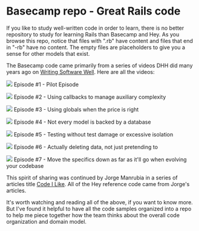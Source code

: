 # Basecamp repo - Great Rails code

If you like to study well-written code in order to learn, there is no better repository to study for learning Rails than Basecamp and Hey. As you browse this repo, notice that files with ".rb" have content and files that end in "-rb" have no content. The empty files are placeholders to give you a sense for other models that exist.

The Basecamp code came primarily from a series of videos DHH did many years ago on [Writing Software Well](https://m.signalvnoise.com/on-writing-software-well/). Here are all the videos:

[![](https://img.youtube.com/vi/wXaC0YvDgIo/2.jpg)](https://www.youtube.com/watch?v=wXaC0YvDgIo)
Episode #1 - Pilot Episode

[![](https://img.youtube.com/vi/M3JPTOTqsnE/2.jpg)](https://www.youtube.com/watch?v=M3JPTOTqsnE)
 Episode #2 - Using callbacks to manage auxiliary complexity

[![](https://img.youtube.com/vi/lEUkarkROv0/2.jpg)](https://www.youtube.com/watch?v=lEUkarkROv0)
 Episode #3 - Using globals when the price is right

[![](https://img.youtube.com/vi/hkmrfjex7jI/2.jpg)](https://www.youtube.com/watch?v=hkmrfjex7jI)
 Episode #4 - Not every model is backed by a database

[![](https://img.youtube.com/vi/5hN6OZDyQtk/2.jpg)](https://www.youtube.com/watch?v=5hN6OZDyQtk)
 Episode #5 - Testing without test damage or excessive isolation

[![](https://img.youtube.com/vi/AoxoPfilKqE/2.jpg)](https://www.youtube.com/watch?v=AoxoPfilKqE)
 Episode #6 - Actually deleting data, not just pretending to

[![](https://img.youtube.com/vi/Yd3j3ZEx6DU/2.jpg)](https://www.youtube.com/watch?v=Yd3j3ZEx6DU)
 Episode #7 - Move the specifics down as far as it'll go when evolving your codebase


This spirit of sharing was continued by Jorge Manrubia in a series of articles title [Code I Like](https://dev.37signals.com/series/code-i-like/). All of the Hey reference code came from Jorge's articles.

It's worth watching and reading all of the above, if you want to know more. But I've found it helpful to have all the code samples organized into a repo to help me piece together how the team thinks about the overall code organization and domain model.
